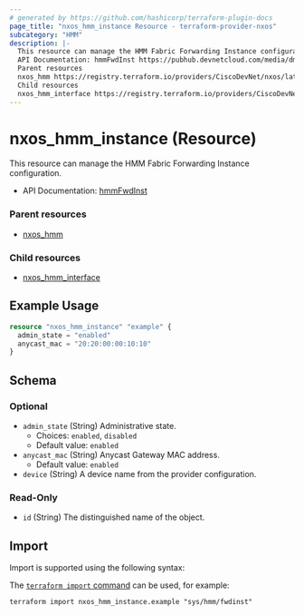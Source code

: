 ```yaml
---
# generated by https://github.com/hashicorp/terraform-plugin-docs
page_title: "nxos_hmm_instance Resource - terraform-provider-nxos"
subcategory: "HMM"
description: |-
  This resource can manage the HMM Fabric Forwarding Instance configuration.
  API Documentation: hmmFwdInst https://pubhub.devnetcloud.com/media/dme-docs-10-2-2/docs/Host%20Mobility/hmm:FwdInst/
  Parent resources
  nxos_hmm https://registry.terraform.io/providers/CiscoDevNet/nxos/latest/docs/resources/hmm
  Child resources
  nxos_hmm_interface https://registry.terraform.io/providers/CiscoDevNet/nxos/latest/docs/resources/hmm_interface
---
```


# nxos_hmm_instance (Resource)

This resource can manage the HMM Fabric Forwarding Instance configuration.

- API Documentation: [hmmFwdInst](https://pubhub.devnetcloud.com/media/dme-docs-10-2-2/docs/Host%20Mobility/hmm:FwdInst/)

### Parent resources

- [nxos_hmm](https://registry.terraform.io/providers/CiscoDevNet/nxos/latest/docs/resources/hmm)

### Child resources

- [nxos_hmm_interface](https://registry.terraform.io/providers/CiscoDevNet/nxos/latest/docs/resources/hmm_interface)

## Example Usage

```terraform
resource "nxos_hmm_instance" "example" {
  admin_state = "enabled"
  anycast_mac = "20:20:00:00:10:10"
}
```

<!-- schema generated by tfplugindocs -->
## Schema

### Optional

- `admin_state` (String) Administrative state.
  - Choices: `enabled`, `disabled`
  - Default value: `enabled`
- `anycast_mac` (String) Anycast Gateway MAC address.
  - Default value: `enabled`
- `device` (String) A device name from the provider configuration.

### Read-Only

- `id` (String) The distinguished name of the object.

## Import

Import is supported using the following syntax:

The [`terraform import` command](https://developer.hashicorp.com/terraform/cli/commands/import) can be used, for example:

```shell
terraform import nxos_hmm_instance.example "sys/hmm/fwdinst"
```
